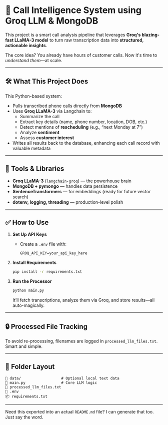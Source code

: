 # 🧠 Call Intelligence System using Groq LLM & MongoDB

This project is a smart call analysis pipeline that leverages **Groq's blazing-fast LLaMA-3 model** to turn raw transcription data into **structured, actionable insights**.

The core idea? You already have hours of customer calls. Now it's time to *understand them*—at scale.

---

## 🛠️ What This Project Does

This Python-based system:
- Pulls transcribed phone calls directly from **MongoDB**
- Uses **Groq LLaMA-3** via Langchain to:
  - Summarize the call
  - Extract key details (name, phone number, location, DOB, etc.)
  - Detect mentions of **rescheduling** (e.g., “next Monday at 7”)
  - Analyze **sentiment**
  - Assess **customer interest**
- Writes all results back to the database, enhancing each call record with valuable metadata

---

## 🧰 Tools & Libraries

- **Groq LLaMA-3** (`langchain-groq`) — the powerhouse brain
- **MongoDB + pymongo** — handles data persistence
- **SentenceTransformers** — for embeddings (ready for future vector search)
- **dotenv, logging, threading** — production-level polish

---

## ✅ How to Use

1. **Set Up API Keys**
   - Create a `.env` file with:
     ```
     GROQ_API_KEY=your_api_key_here
     ```

2. **Install Requirements**
   ```bash
   pip install -r requirements.txt
   ```

3. **Run the Processor**
   ```bash
   python main.py
   ```

   It’ll fetch transcriptions, analyze them via Groq, and store results—all auto-magically.

---

## 🔒 Processed File Tracking

To avoid re-processing, filenames are logged in `processed_llm_files.txt`. Smart and simple.

---

## 📂 Folder Layout

```
📁 data/                  # Optional local text data
🧠 main.py                # Core LLM logic
📝 processed_llm_files.txt
🔐 .env
📦 requirements.txt
```

---

Need this exported into an actual `README.md` file? I can generate that too. Just say the word.
